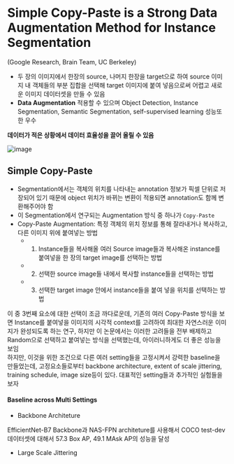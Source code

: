 # Simple Copy-Paste is a Strong Data Augmentation Method for Instance Segmentation
(Google Research, Brain Team, UC Berkeley)  

- 두 장의 이미지에서 한장의 source, 나머지 한장을 target으로 하여 source 이미지 내 객체들의 부분 집합을 선택해 target 이미지에 붙여 넣음으로써 어렵고 새로운 이미지 데이터셋을 만들 수 있음
- **Data Augmentation** 적용할 수 있으며 Object Detection, Instance Segmentation, Semantic Segmentation, self-supervised learning 성능또한 우수

**데이터가 적은 상황에서 데이터 효율성을 끌어 올릴 수 있음**

![image](https://user-images.githubusercontent.com/72767245/114272302-9e5eb480-9a50-11eb-9985-4e66181fcb4a.png)  

## Simple Copy-Paste
- Segmentation에서는 객체의 위치를 나타내는 annotation 정보가 픽셀 단위로 저장되어 있기 때문에 object 위치가 바뀌는 변환이 적용되면 annotation도 함께 변환해주어야 함
- 이 Segmentation에서 연구되는 Augmentation 방식 중 하나가 ```Copy-Paste```
- Copy-Paste Augmentation: 특정 객체의 위치 정보를 통해 잘라내거나 복사하고, 다른 이미지 위에 붙여넣는 방법
  - 1. Instance들을 복사해올 여러 Source image들과 복사해온 instance를 붙여넣을 한 장의 target image를 선택하는 방법
  - 2. 선택한 source image들 내에서 복사할 instance들을 선택하는 방법
  - 3. 선택한 target image 안에서 instance들을 붙여 넣을 위치를 선택하는 방법



이 중 3번째 요소에 대한 선택이 조금 까다로운데, 기존의 여러 Copy-Paste 방식을 보면 Instance를 붙여넣을 이미지의 시각적 context를 고려하여 최대한 자연스러운 이미지가 완성되도록 하는 연구, 하지만 이 논문에서는 이러한 고려들을 전부 배제하고 Random으로 선택하고 붙여넣는 방식을 선택했는데, 아이러니하게도 더 좋은 성능을 보임  
하지만, 이것을 위한 조건으로 다른 여러 setting들을 고정시켜서 강력한 baseline을 만들었는데, 고정요소들로부터 backbone architecture, extent of scale jittering, training schedule, image size등이 있다. 대표적인 setting들과 추가적인 실험들을 보자  

#### Baseline across Multi Settings
- Backbone Architeture

EfficientNet-B7 Backbone과 NAS-FPN architeture를 사용해서 COCO test-dev 데이터셋에 대해서 57.3 Box AP, 49.1 MAsk AP의 성능을 달성

- Large Scale Jittering

